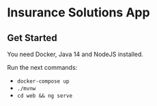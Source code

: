# Insurance Solutions App

## Get Started
You need Docker, Java 14 and NodeJS installed.
 
Run the next commands:
 * `docker-compose up`
 * `./mvnw`
 * `cd web && ng serve`

